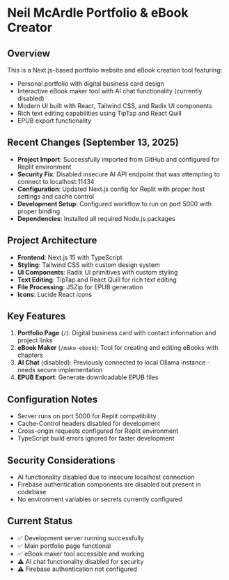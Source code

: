 # Neil McArdle Portfolio & eBook Creator

## Overview
This is a Next.js-based portfolio website and eBook creation tool featuring:
- Personal portfolio with digital business card design
- Interactive eBook maker tool with AI chat functionality (currently disabled)
- Modern UI built with React, Tailwind CSS, and Radix UI components
- Rich text editing capabilities using TipTap and React Quill
- EPUB export functionality

## Recent Changes (September 13, 2025)
- **Project Import**: Successfully imported from GitHub and configured for Replit environment
- **Security Fix**: Disabled insecure AI API endpoint that was attempting to connect to localhost:11434
- **Configuration**: Updated Next.js config for Replit with proper host settings and cache control
- **Development Setup**: Configured workflow to run on port 5000 with proper binding
- **Dependencies**: Installed all required Node.js packages

## Project Architecture
- **Frontend**: Next.js 15 with TypeScript
- **Styling**: Tailwind CSS with custom design system
- **UI Components**: Radix UI primitives with custom styling
- **Text Editing**: TipTap and React Quill for rich text editing
- **File Processing**: JSZip for EPUB generation
- **Icons**: Lucide React icons

## Key Features
1. **Portfolio Page** (`/`): Digital business card with contact information and project links
2. **eBook Maker** (`/make-ebook`): Tool for creating and editing eBooks with chapters
3. **AI Chat** (disabled): Previously connected to local Ollama instance - needs secure implementation
4. **EPUB Export**: Generate downloadable EPUB files

## Configuration Notes
- Server runs on port 5000 for Replit compatibility
- Cache-Control headers disabled for development
- Cross-origin requests configured for Replit environment
- TypeScript build errors ignored for faster development

## Security Considerations
- AI functionality disabled due to insecure localhost connection
- Firebase authentication components are disabled but present in codebase
- No environment variables or secrets currently configured

## Current Status
- ✅ Development server running successfully
- ✅ Main portfolio page functional
- ✅ eBook maker tool accessible and working
- ⚠️ AI chat functionality disabled for security
- ⚠️ Firebase authentication not configured